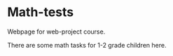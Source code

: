 # Math-tests

Webpage for web-project course.

There are some math tasks for 1-2 grade children here.
